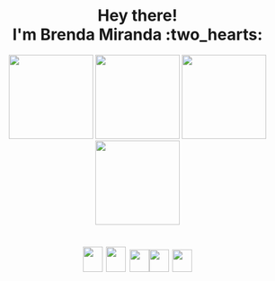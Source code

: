 <h1 align="center">Hey there! <br> I'm Brenda Miranda :two_hearts:	</h1>

<div align="center">
<img height="150em" src="https://github-profile-summary-cards.vercel.app/api/cards/profile-details?username=brensmiranda&theme=tokyonight"/> 
<img height="150em" src="https://github-readme-stats.vercel.app/api?username=brensmiranda&show_icons=true&theme=tokyonight&include_all_commits=true&count_private=false&hide_border=true"/> <img height="150em" src="https://github-readme-stats.vercel.app/api/top-langs/?username=brensmiranda&layout=compact&langs_count=7&theme=tokyonight&hide_border=true"/> <img height="150em" src="https://github-readme-streak-stats.herokuapp.com/?user=brensmiranda&theme=tokyonight&hide_border=true"/>

 ##
</div>



<h1 align="center">  <img src="https://cdn.jsdelivr.net/gh/devicons/devicon/icons/javascript/javascript-original.svg" width="35" height="45"/> <img src="https://cdn.jsdelivr.net/gh/devicons/devicon/icons/git/git-plain.svg" width="35" height="45"/>
<img src="https://img.shields.io/badge/Java-ED8B00?style=for-the-badge&logo=java&logoColor=white" width="35" height="40"/><img src="https://img.shields.io/badge/Python-3776AB?style=for-the-badge&logo=python&logoColor=white" width="35" height="40"/> <img src="https://img.shields.io/badge/PostgreSQL-316192?style=for-the-badge&logo=postgresql&logoColor=white" width="35" height="40"/> 

</h1>







</h6>
